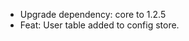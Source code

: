 <!-- The pattern we follow here is to keep the changelog for the latest version -->
<!-- Old changelogs are automatically attached to the GitHub releases -->

- Upgrade dependency: core to 1.2.5
- Feat: User table added to config store.